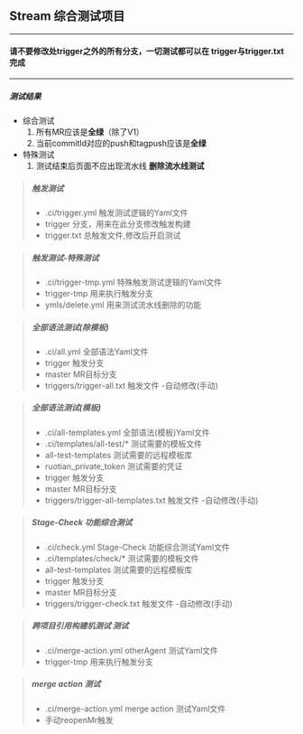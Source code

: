 ## Stream 综合测试项目 
***
#### 请不要修改处trigger之外的所有分支，一切测试都可以在 trigger与trigger.txt 完成
***

##### 测试结果
+ 综合测试
  1. 所有MR应该是**全绿**（除了V1）
  2. 当前commitId对应的push和tagpush应该是**全绿**
+ 特殊测试
  1. 测试结束后页面不应出现流水线 **删除流水线测试**

> ##### 触发测试
>
> - .ci/trigger.yml 触发测试逻辑的Yaml文件
> - trigger 分支，用来在此分支修改触发构建
> - trigger.txt 总触发文件,修改后开启测试

> ##### 触发测试-特殊测试
>
> - .ci/trigger-tmp.yml 特殊触发测试逻辑的Yaml文件
> - trigger-tmp 用来执行触发分支
> - ymls/delete.yml 用来测试流水线删除的功能

> ##### 全部语法测试(除模板)
> 
> - .ci/all.yml 全部语法Yaml文件
> - trigger 触发分支
> - master MR目标分支
> - triggers/trigger-all.txt 触发文件 -自动修改(手动)

> ##### 全部语法测试(模板)
> 
> - .ci/all-templates.yml 全部语法(模板)Yaml文件
> - .ci/templates/all-test/* 测试需要的模板文件
> - all-test-templates 测试需要的远程模板库
> - ruotian_private_token 测试需要的凭证
> - trigger 触发分支
> - master MR目标分支
> - triggers/trigger-all-templates.txt 触发文件 -自动修改(手动)

> ##### Stage-Check 功能综合测试
> 
> - .ci/check.yml Stage-Check 功能综合测试Yaml文件
> - .ci/templates/check/* 测试需要的模板文件
> - all-test-templates 测试需要的远程模板库
> - trigger 触发分支
> - master MR目标分支
> - triggers/trigger-check.txt 触发文件 -自动修改(手动)

> ##### 跨项目引用构建机测试 测试
> 
> - .ci/merge-action.yml otherAgent 测试Yaml文件
> - trigger-tmp 用来执行触发分支

> ##### merge action 测试
> 
> - .ci/merge-action.yml merge action 测试Yaml文件
> - 手动reopenMr触发
